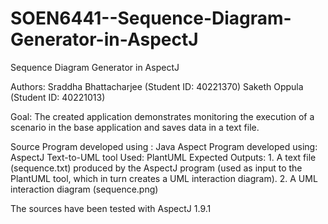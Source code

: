 # SOEN6441--Sequence-Diagram-Generator-in-AspectJ
Sequence Diagram Generator in AspectJ

Authors: Sraddha Bhattacharjee (Student ID: 40221370)
         Saketh Oppula (Student ID: 40221013)
        
Goal: The created application demonstrates monitoring the execution of a scenario in the base application and saves data in a text file.

Source Program developed using : Java
Aspect Program developed using: AspectJ
Text-to-UML tool Used: PlantUML
Expected Outputs:
       1. A text file (sequence.txt) produced by the AspectJ program (used as input to the PlantUML tool, which in turn creates a UML interaction diagram).
       2. A UML interaction diagram (sequence.png) 
       
The sources have been tested with AspectJ 1.9.1

